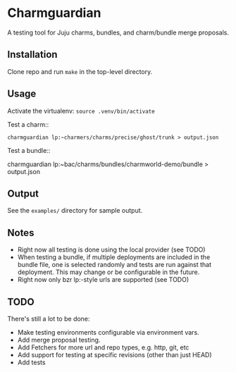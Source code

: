 # Charmguardian

A testing tool for Juju charms, bundles, and charm/bundle merge proposals.

## Installation

Clone repo and run `make` in the top-level directory.

## Usage

Activate the virtualenv: `source .venv/bin/activate`

Test a charm::

    charmguardian lp:~charmers/charms/precise/ghost/trunk > output.json

Test a bundle::

   charmguardian lp:~bac/charms/bundles/charmworld-demo/bundle > output.json

## Output

See the `examples/` directory for sample output.

## Notes

* Right now all testing is done using the local provider (see TODO)
* When testing a bundle, if multiple deployments are included in the
  bundle file, one is selected randomly and tests are run against that
  deployment. This may change or be configurable in the future.
* Right now only bzr lp:-style urls are supported (see TODO)

## TODO

There's still a lot to be done:

* Make testing environments configurable via environment vars.
* Add merge proposal testing.
* Add Fetchers for more url and repo types, e.g. http, git, etc
* Add support for testing at specific revisions (other than just HEAD)
* Add tests

